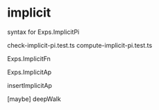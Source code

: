 # implicit

syntax for Exps.ImplicitPi

check-implicit-pi.test.ts
compute-implicit-pi.test.ts

Exps.ImplicitFn

Exps.ImplicitAp

insertImplicitAp

[maybe] deepWalk
